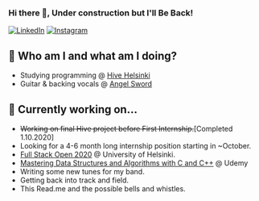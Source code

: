 ### Hi there 👋, Under construction but I'll Be Back!

<a href="https://www.linkedin.com/in/mlindholm3/" target="_blank"><img src="https://img.shields.io/badge/LinkedIn-%230077B5.svg?&style=plastic&logo=linkedin&logoColor=white" alt="LinkedIn"></a>
<a href="https://www.instagram.com/mikeylholm" target="_blank"><img src="https://img.shields.io/badge/Instagram-%23E4405F.svg?&style=plastic&logo=instagram&logoColor=white" alt="Instagram"></a>

## :japanese_ogre: Who am I and what am I doing?
- Studying programming @ [Hive Helsinki](https://www.hive.fi/en/)
- Guitar & backing vocals @ [Angel Sword](https://www.facebook.com/angelswordmetal/)

## :hammer: Currently working on...
- ~~Working on final Hive project before First Internship.~~[Completed 1.10.2020]
- Looking for a 4-6 month long internship position starting in ~October.
- [Full Stack Open 2020](https://fullstackopen.com/en/) @ University of Helsinki.
- [Mastering Data Structures and Algorithms with C and C++](https://www.udemy.com/course/datastructurescncpp/) @ Udemy
- Writing some new tunes for my band.
- Getting back into track and field.
- This Read.me and the possible bells and whistles.

<!--
**MikeyLHolm/MikeyLHolm** is a ✨ _special_ ✨ repository because its `README.md` (this file) appears on your GitHub profile.

Here are some ideas to get you started:

- 🔭 I’m currently working on ...
- 🌱 I’m currently learning ...
- 👯 I’m looking to collaborate on ...
- 🤔 I’m looking for help with ...
- 💬 Ask me about ...
- 📫 How to reach me: ...
- 😄 Pronouns: ...
- ⚡ Fun fact: ...

github stats:
https://github-readme-stats.vercel.app/api?username=MikeyLHolm&hide_title=true&show_icons=true&include_all_commits=true&count_private=true&theme=buefy

-->
